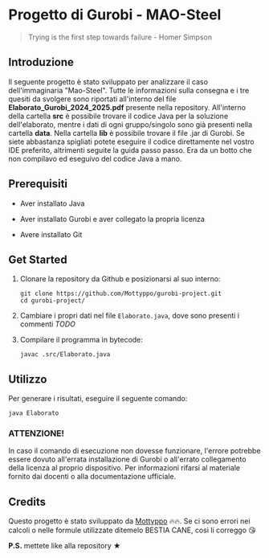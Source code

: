 # Progetto di Gurobi - MAO-Steel

> Trying is the first step towards failure - Homer Simpson

## Introduzione

Il seguente progetto è stato sviluppato per analizzare il caso dell'immaginaria "Mao-Steel". Tutte le informazioni sulla consegna e i tre quesiti da svolgere sono riportati all'interno del file **Elaborato_Gurobi_2024_2025.pdf** presente nella repository. All'interno della cartella **src** è possibile trovare il codice Java per la soluzione dell'elaborato, mentre i dati di ogni gruppo/singolo sono già presenti nella cartella **data**. Nella cartella **lib** è possibile trovare il file .jar di Gurobi. Se siete abbastanza spigliati potete eseguire il codice direttamente nel vostro IDE preferito, altrimenti seguite la guida passo passo. Era da un botto che non compilavo ed eseguivo del codice Java a mano.

## Prerequisiti

- Aver installato Java

- Aver installato Gurobi e aver collegato la propria licenza

- Avere installato Git

## Get Started

1. Clonare la repository da Github e posizionarsi al suo interno:

   ```
   git clone https://github.com/Mottyppo/gurobi-project.git
   cd gurobi-project/
   ```

2. Cambiare i propri dati nel file `Elaborato.java`, dove sono presenti i commenti *TODO*

3. Compilare il programma in bytecode:

   ```
   javac .src/Elaborato.java
   ```

## Utilizzo

Per generare i risultati, eseguire il seguente comando:

```
java Elaborato
```

### ATTENZIONE!

In caso il comando di esecuzione non dovesse funzionare, l'errore potrebbe essere dovuto all'errata installazione di Gurobi o all'errato collegamento della licenza al proprio dispositivo. Per informazioni rifarsi al materiale fornito dai docenti o alla documentazione ufficiale. 

## Credits

Questo progetto è stato sviluppato da [Mottyppo](https://github.com/Mottyppo) 🔥🔥. Se ci sono errori nei calcoli o nelle formule utilizzate ditemelo BESTIA CANE, così li correggo 😘

**P.S.** mettete like alla repository ★